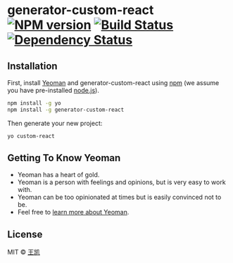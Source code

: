 # generator-custom-react [![NPM version][npm-image]][npm-url] [![Build Status][travis-image]][travis-url] [![Dependency Status][daviddm-image]][daviddm-url]
> 

## Installation

First, install [Yeoman](http://yeoman.io) and generator-custom-react using [npm](https://www.npmjs.com/) (we assume you have pre-installed [node.js](https://nodejs.org/)).

```bash
npm install -g yo
npm install -g generator-custom-react
```

Then generate your new project:

```bash
yo custom-react
```

## Getting To Know Yeoman

 * Yeoman has a heart of gold.
 * Yeoman is a person with feelings and opinions, but is very easy to work with.
 * Yeoman can be too opinionated at times but is easily convinced not to be.
 * Feel free to [learn more about Yeoman](http://yeoman.io/).

## License

MIT © [王凯]()


[npm-image]: https://badge.fury.io/js/generator-custom-react.svg
[npm-url]: https://npmjs.org/package/generator-custom-react
[travis-image]: https://travis-ci.com/wood3n/generator-custom-react.svg?branch=master
[travis-url]: https://travis-ci.com/wood3n/generator-custom-react
[daviddm-image]: https://david-dm.org/wood3n/generator-custom-react.svg?theme=shields.io
[daviddm-url]: https://david-dm.org/wood3n/generator-custom-react
